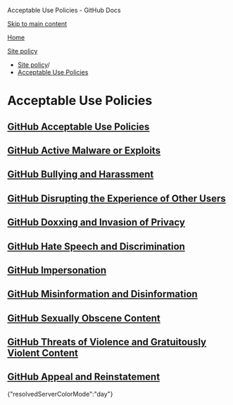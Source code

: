 Acceptable Use Policies - GitHub Docs

[Skip to main content](#main-content)

[Home](/ko)

[Site policy](/ko/site-policy)

* [Site policy](/ko/site-policy)/
* [Acceptable Use Policies](/ko/site-policy/acceptable-use-policies)

Acceptable Use Policies
==========

[GitHub Acceptable Use Policies](/ko/site-policy/acceptable-use-policies/github-acceptable-use-policies)
----------

[GitHub Active Malware or Exploits](/ko/site-policy/acceptable-use-policies/github-active-malware-or-exploits)
----------

[GitHub Bullying and Harassment](/ko/site-policy/acceptable-use-policies/github-bullying-and-harassment)
----------

[GitHub Disrupting the Experience of Other Users](/ko/site-policy/acceptable-use-policies/github-disrupting-the-experience-of-other-users)
----------

[GitHub Doxxing and Invasion of Privacy](/ko/site-policy/acceptable-use-policies/github-doxxing-and-invasion-of-privacy)
----------

[GitHub Hate Speech and Discrimination](/ko/site-policy/acceptable-use-policies/github-hate-speech-and-discrimination)
----------

[GitHub Impersonation](/ko/site-policy/acceptable-use-policies/github-impersonation)
----------

[GitHub Misinformation and Disinformation](/ko/site-policy/acceptable-use-policies/github-misinformation-and-disinformation)
----------

[GitHub Sexually Obscene Content](/ko/site-policy/acceptable-use-policies/github-sexually-obscene-content)
----------

[GitHub Threats of Violence and Gratuitously Violent Content](/ko/site-policy/acceptable-use-policies/github-threats-of-violence-and-gratuitously-violent-content)
----------

[GitHub Appeal and Reinstatement](/ko/site-policy/acceptable-use-policies/github-appeal-and-reinstatement)
----------

{"resolvedServerColorMode":"day"}
